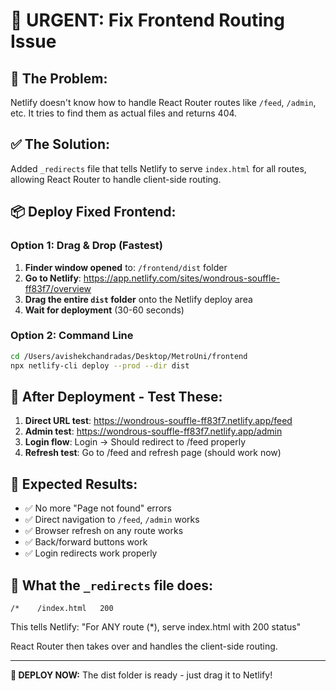 # 🚀 URGENT: Fix Frontend Routing Issue

## 🎯 **The Problem:**
Netlify doesn't know how to handle React Router routes like `/feed`, `/admin`, etc. 
It tries to find them as actual files and returns 404.

## ✅ **The Solution:**
Added `_redirects` file that tells Netlify to serve `index.html` for all routes, 
allowing React Router to handle client-side routing.

## 📦 **Deploy Fixed Frontend:**

### **Option 1: Drag & Drop (Fastest)**
1. **Finder window opened** to: `/frontend/dist` folder
2. **Go to Netlify**: https://app.netlify.com/sites/wondrous-souffle-ff83f7/overview
3. **Drag the entire `dist` folder** onto the Netlify deploy area
4. **Wait for deployment** (30-60 seconds)

### **Option 2: Command Line**
```bash
cd /Users/avishekchandradas/Desktop/MetroUni/frontend
npx netlify-cli deploy --prod --dir dist
```

## 🧪 **After Deployment - Test These:**

1. **Direct URL test**: https://wondrous-souffle-ff83f7.netlify.app/feed
2. **Admin test**: https://wondrous-souffle-ff83f7.netlify.app/admin  
3. **Login flow**: Login → Should redirect to /feed properly
4. **Refresh test**: Go to /feed and refresh page (should work now)

## 🎉 **Expected Results:**

- ✅ No more "Page not found" errors
- ✅ Direct navigation to `/feed`, `/admin` works
- ✅ Browser refresh on any route works
- ✅ Back/forward buttons work
- ✅ Login redirects work properly

## 📁 **What the `_redirects` file does:**
```
/*    /index.html   200
```
This tells Netlify: "For ANY route (*), serve index.html with 200 status"

React Router then takes over and handles the client-side routing.

---

**🚨 DEPLOY NOW:** The dist folder is ready - just drag it to Netlify!
